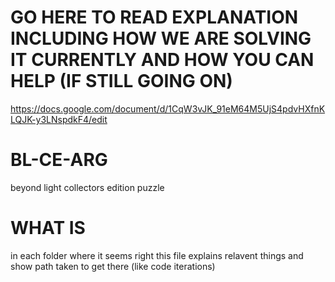 # GO HERE TO READ EXPLANATION INCLUDING HOW WE ARE SOLVING IT CURRENTLY AND HOW YOU CAN HELP (IF STILL GOING ON)
https://docs.google.com/document/d/1CqW3vJK_91eM64M5UjS4pdvHXfnKLQJK-y3LNspdkF4/edit

# BL-CE-ARG
 beyond light collectors edition puzzle

# WHAT IS
 in each folder where it seems right this file explains relavent things and show path taken to get there (like code iterations)

